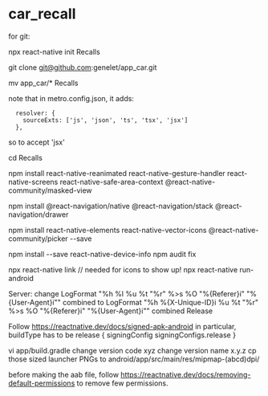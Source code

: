 # car_recall

for git:

npx react-native init Recalls

git clone git@github.com:genelet/app_car.git

mv app_car/* Recalls

note that in metro.config.json, it adds:
```
  resolver: {
    sourceExts: ['js', 'json', 'ts', 'tsx', 'jsx']
  },
```
so to accept 'jsx'

cd Recalls

npm install react-native-reanimated react-native-gesture-handler react-native-screens react-native-safe-area-context @react-native-community/masked-view

npm install @react-navigation/native @react-navigation/stack @react-navigation/drawer

npm install react-native-elements react-native-vector-icons @react-native-community/picker --save

npm install --save react-native-device-info
npm audit fix

npx react-native link // needed for icons to show up!
npx react-native run-android

Server:
change
LogFormat "%h %l %u %t \"%r\" %>s %O \"%{Referer}i\" \"%{User-Agent}i\"" combined
to 
LogFormat "%h %{X-Unique-ID}i %u %t \"%r\" %>s %O \"%{Referer}i\" \"%{User-Agent}i\"" combined
Release

Follow
https://reactnative.dev/docs/signed-apk-android
in particular,  buildType has to be
release {
  signingConfig signingConfigs.release
}


vi app/build.gradle
change version code xyz
change version name x.y.z
cp those sized launcher PNGs to android/app/src/main/res/mipmap-(abcd)dpi/

before making the aab file, follow https://reactnative.dev/docs/removing-default-permissions
to remove few permissions.
